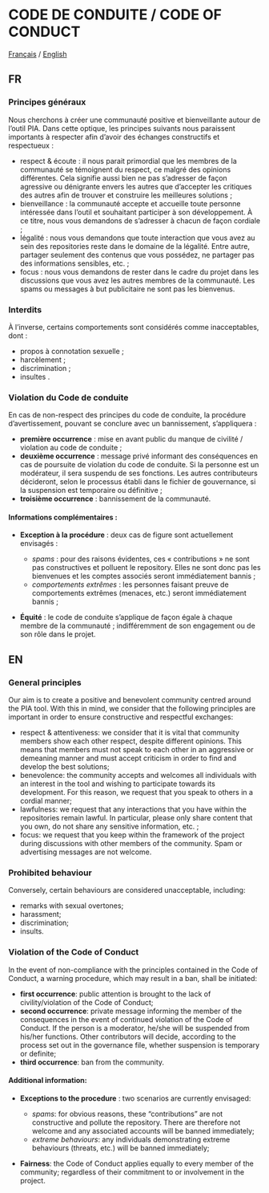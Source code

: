 # CODE DE CONDUITE / CODE OF CONDUCT
[Français](https://github.com/LINCnil/pia/blob/master/CODE-OF-CONDUCT.md#fr) / [English](https://github.com/LINCnil/pia/blob/master/CODE-OF-CONDUCT.md#en)


## FR
###	Principes généraux
Nous cherchons à créer une communauté positive et bienveillante autour de l’outil PIA. Dans cette optique, les principes suivants nous paraissent importants à respecter afin d’avoir des échanges constructifs et respectueux : 
-	respect & écoute : il nous parait primordial que les membres de la communauté se témoignent du respect, ce malgré des opinions différentes. Cela signifie aussi bien ne pas s’adresser de façon agressive ou dénigrante envers les autres que d’accepter les critiques des autres afin de trouver et construire les meilleures solutions ;
-	bienveillance : la communauté accepte et accueille toute personne intéressée dans l’outil et souhaitant participer à son développement. À ce titre, nous vous demandons de s’adresser à chacun de façon cordiale ;
-	légalité : nous vous demandons que toute interaction que vous avez au sein des repositories reste dans le domaine de la légalité. Entre autre, partager seulement des contenus que vous possédez, ne partager pas des informations sensibles, etc. ;
-	focus : nous vous demandons de rester dans le cadre du projet dans les discussions que vous avez les autres membres de la communauté. Les spams ou messages à but publicitaire ne sont pas les bienvenus.   

###	Interdits
À l’inverse, certains comportements sont considérés comme inacceptables, dont :
-	propos à connotation sexuelle ;
-	harcèlement ;
-	discrimination ;
-	insultes   .

###	Violation du Code de conduite
En cas de non-respect des principes du code de conduite, la procédure d’avertissement, pouvant se conclure avec un bannissement, s’appliquera :
-	**première occurrence** : mise en avant public du manque de civilité / violation au code de conduite ;
-	**deuxième occurrence** : message privé informant des conséquences en cas de poursuite de violation du code de conduite. Si la personne est un modérateur, il sera suspendu de ses fonctions. Les autres contributeurs décideront, selon le processus établi dans le fichier de gouvernance, si la suspension est temporaire ou définitive ;
-	**troisième occurrence** : bannissement de la communauté. 

#### Informations complémentaires :

* **Exception à la procédure** : deux cas de figure sont actuellement envisagés :
  * *spams* : pour des raisons évidentes, ces « contributions » ne sont pas constructives et polluent le repository. Elles ne sont donc pas les bienvenues et les comptes associés seront immédiatement bannis ;
  * *comportements extrêmes* : les personnes faisant preuve de comportements extrêmes (menaces, etc.) seront immédiatement bannis ;

*	**Équité** : le code de conduite s’applique de façon égale à chaque membre de la communauté ; indifféremment de son engagement ou de son rôle dans le projet.

## EN
###	General principles 
Our aim is to create a positive and benevolent community centred around the PIA tool. With this in mind, we consider that the following principles are important in order to ensure constructive and respectful exchanges: 
-	respect & attentiveness: we consider that it is vital that community members show each other respect, despite different opinions. This means that members must not speak to each other in an aggressive or demeaning manner and must accept criticism in order to find and develop the best solutions;
-	benevolence: the community accepts and welcomes all individuals with an interest in the tool and wishing to participate towards its development. For this reason, we request that you speak to others in a cordial manner;
-	 lawfulness: we request that any interactions that you have within the repositories remain lawful. In particular, please only share content that you own, do not share any sensitive information, etc. ;
-	focus: we request that you keep within the framework of the project during discussions with other members of the community. Spam or advertising messages are not welcome. 

###	Prohibited behaviour
Conversely, certain behaviours are considered unacceptable, including:
-	remarks with sexual overtones; 
-	harassment; 
-	discrimination; 
-	insults.

###	Violation of the Code of Conduct
In the event of non-compliance with the principles contained in the Code of Conduct, a warning procedure, which may result in a ban, shall be initiated:
-	**first occurrence**: public attention is brought to the lack of civility/violation of the Code of Conduct;
-	**second occurrence**: private message informing the member of the consequences in the event of continued violation of the Code of Conduct. If the person is a moderator, he/she will be suspended from his/her functions. Other contributors will decide, according to the process set out in the governance file, whether suspension is temporary or definite;
-	**third occurrence**: ban from the community. 

#### Additional information:
* **Exceptions to the procedure** : two scenarios are currently envisaged:
  * *spams*: for obvious reasons, these “contributions” are not constructive and pollute the repository. There are therefore not welcome and any associated accounts will be banned immediately;
  * *extreme behaviours*: any individuals demonstrating extreme behaviours (threats, etc.) will be banned immediately;

*	**Fairness**: the Code of Conduct applies equally to every member of the community; regardless of their commitment to or involvement in the project.


